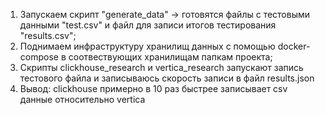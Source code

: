 1. Запускаем скрипт "generate_data" -> готовятся файлы с тестовыми данными "test.csv" и файл для записи итогов тестирования "results.csv";
2. Поднимаем инфраструктуру хранилищ данных с помощью docker-compose в соотвествующих хранилищам папкам проекта;
3. Скрипты clickhouse_research и vertica_research запускают запись тестового файла и записываюсь скорость записи в файл results.json
4. Вывод: clickhouse примерно в 10 раз быстрее записывает csv данные относительно vertica
